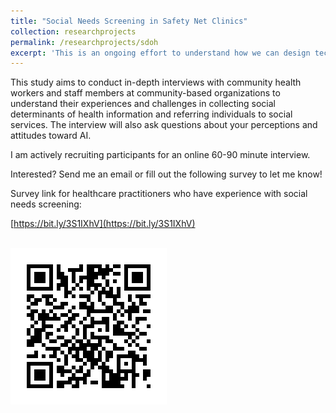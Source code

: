 ```yaml
---
title: "Social Needs Screening in Safety Net Clinics"
collection: researchprojects
permalink: /researchprojects/sdoh
excerpt: 'This is an ongoing effort to understand how we can design technologies to assist in community-level alignment for social care integration. If you have experience with collecting social determinants of health information or addressing social needs in community health settings, I would like to hear from you! Check out the link for more information.'
---
```

This study aims to conduct in-depth interviews with community health workers and staff members at community-based organizations to understand their experiences and challenges in collecting social determinants of health information and referring individuals to social services. The interview will also ask questions about your perceptions and attitudes toward AI.

I am actively recruiting participants for an online 60-90 minute interview.

Interested? Send me an email or fill out the following survey to let me know!

Survey link for healthcare practitioners who have experience with social needs screening: 

[https://bit.ly/3S1IXhV](https://bit.ly/3S1IXhV)

<br/><img src='/images/qualtrics-screening-qrcode.png'>